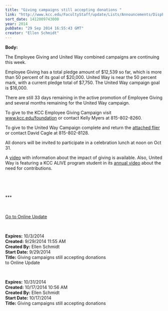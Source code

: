 ```yaml
---
title: "Giving campaigns still accepting donations "
link: "http://www.kcc.edu/FacultyStaff/update/Lists/Announcements/DispForm.aspx?ID=1647"
sort_date: 1412009743000
year: 2014
pubDate: "29 Sep 2014 16:55:43 GMT"
creator: "Ellen Schmidt"
---
```


<div><b>Body:</b> <div class="ExternalClass09F1364EC5BA4487A3DD4654B5AE9AE2"><p>​The Employee Giving and United Way combined campaigns are continuing this week. </p>
<p>Employee Giving has a total pledge amount of $12,539 so far, which is more than 50 percent of its goal of $20,000. United Way is near the 50 percent mark, with a current pledge total of $7,750. The United Way campaign goal is $16,000. </p>
<p>There are still 33 days remaining in the active promotion of Employee Giving and several months remaining for the United Way campaign. </p>
<p>To give to the KCC Employee Giving Campaign visit <a href="/foundation">www.kcc.edu/foundation</a> or contact Kelly Myers at 815-802-8260. </p>
<p>To give to the United Way Campaign complete and return the <a href="/FacultyStaff/departments/hr/Documents/2014%20United%20Way%20Pledge%20Form.pdf">attached flier</a> or contact David Cagle at 815-802-8128. </p>
<p>All donors will be invited to participate in a celebration lunch at noon on Oct 31. </p>
<p>A <a href="/Foundation/giving/eg/Pages/default.aspx">video</a> with information about the impact of giving is available. Also, United Way is featuring a KCC ALIVE program student in its <a href="http://youtu.be/GNn3v46pSXQ">annual video</a> about the need for contributions.</p>
<p> </p>
<p> </p>
<p>***</p>
<p> </p>
<p><a href="/update">Go to Online Update</a></p>
<p> </p></div></div>
<div><b>Expires:</b> 10/3/2014</div>
<div><b>Created:</b> 9/29/2014 11:55 AM</div>
<div><b>Created By:</b> Ellen Schmidt</div>
<div><b>Start Date:</b> 9/29/2014</div>
<div><b>Title:</b> Giving campaigns still accepting donations </div>
 to Online Update</a></p>
<p> </p></div></div>
<div><b>Expires:</b> 10/31/2014</div>
<div><b>Created:</b> 10/17/2014 10:56 AM</div>
<div><b>Created By:</b> Ellen Schmidt</div>
<div><b>Start Date:</b> 10/17/2014</div>
<div><b>Title:</b> Giving campaigns still accepting donations</div>
